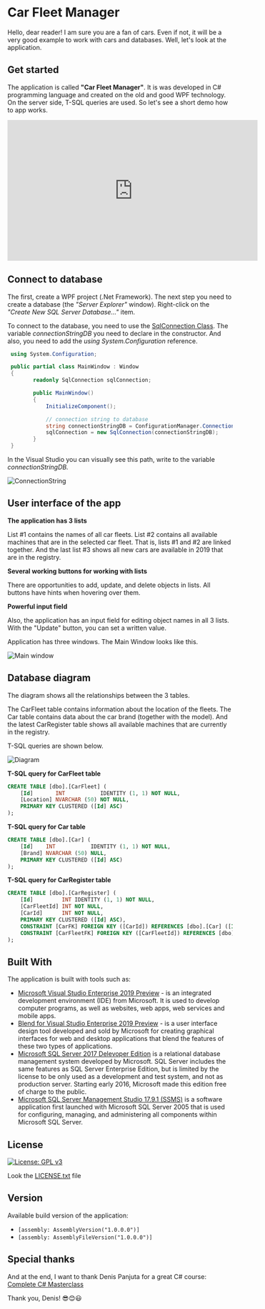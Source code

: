 # Car Fleet Manager

Hello, dear reader! I am sure you are a fan of cars. Even if not, it will be a very good example to work with cars and databases. Well, let's look at the application.


## Get started
The application is called **"Car Fleet Manager"**. It is was developed in C# programming language and created on the old and good WPF technology. On the server side, T-SQL queries are used. So let's see a short demo how to app works.

<iframe width="560" height="315" src="https://www.youtube.com/embed/e23ARn997sQ" frameborder="0" allow="accelerometer; autoplay; encrypted-media; gyroscope; picture-in-picture" allowfullscreen></iframe>

## Connect to database
The first, create a WPF project (.Net Framework). The next step you need to create a database (the *"Server Explorer"* window). Right-click on the *"Create New SQL Server Database..."* item.

To connect to the database, you need to use the [SqlConnection Class](https://docs.microsoft.com/en-us/dotnet/api/system.data.sqlclient.sqlconnection?view=netframework-4.8). The variable *connectionStringDB* you need to declare in the constructor. And also, you need to add the *using System.Configuration* reference.

```csharp
 using System.Configuration;

 public partial class MainWindow : Window
 {
        readonly SqlConnection sqlConnection;

        public MainWindow()
        {
            InitializeComponent();

            // connection string to database
            string connectionStringDB = ConfigurationManager.ConnectionStrings["Car_Fleet_Manager.Properties.Settings.SunlistDBConnectionString"].ConnectionString;
            sqlConnection = new SqlConnection(connectionStringDB);
        }
 }
```

In the Visual Studio you can visually see this path, write to the variable *connectionStringDB.*

![ConnectionString](https://lh3.googleusercontent.com/1629qw7ZhnE7Vc14DdCr2ElkPocjI-yiM3r6gUH4VMikoW1aSuNsfBPfXr-8G58pMbA40syL-d79v6jI71htEE3hKME0Bwd3imo9GaVvCDhkq0fgtWWxrnE9PanRc88f6JMYhoc37V-nl6IYNA47naautZjcfdH6CsrFuZca3S-zpNsSjzBv90N-EPFGtxhqt6OjA4sQCg912k188iX8w25aCgs6hzpI1fyBqO7250XAIKb3KmyhVtSTTpahfjXR9M7_0Na7qbroMrlGSouIT0FFY1aPL4lxEsWJcArWeU4syWL_XhQZ_WXWX3DrBnJ8YGEOnzS9wGVc0OXEhEkjj9NCcl-BNoKeJHcDokRd6vmjx0kPkyAIEweoHsxUnBccYUgzx28VYcwLwJhX7oIRqQNrwMw31KwdhjECr3P-fdh8k0RVsODLEi-UNjSYe6XUNQYXyyOhrJrPYUplmrEufXy5hhj0U34dltBcQ5tkyEdmTEIzAVzSDdaLWlxt0AsrFgi2HJbGIVPY8WuGxfirjmoVnxb18n9falUygczSj2lKGhT596EBkEJnum0khunjAZKZr_rMMU0VdIPRoICmvKywkxtCnr7wJ_t0utJBnLLaEtL-VP7drjuRfYWsilmmzadec_TgBuOUD2nz7BbHAeR1u1TXkt4=w353-h275-no)


## User interface of the app

**The application has 3 lists**

List #1 contains the names of all сar fleets. List #2 contains all available machines that are in the selected car fleet. That is, lists #1 and #2 are linked together. And the last list #3 shows all new cars are available in 2019 that are in the registry.
   
**Several working buttons for working with lists**

There are opportunities to add, update, and delete objects in lists. All buttons have hints when hovering over them.
   
**Powerful input field**

   Also, the application has an input field for editing object names in all 3 lists. With the "Update"  button, you can set a written value.
  
Application has three windows. The Main Window looks like this. 

![Main window](https://lh3.googleusercontent.com/muSiJJu4W4VWlYfmvLre3eY-G3QxA9bF4DyZVawA87KaNtSy8BGHZ_YShdOAIHxrdjaZ65-_IPKlEBvumAj78qc3NL3j1BJSuU3oMmCBX5cNvikJCKgPyd15zZ1gwpLASCWmnPslfzgqP7HguTOFoC7DGGAgjeSWDCrRcRggwIuU3na2bfQH_IZ1IMCJrUyOxVrxXJx05fPHcosD0czJP_l6EEkxdbICS-8iig5FybxuDkmP3a0XAQUEL8HGsNJ-lcNBCHpzAUOtUoo9eB0TmlKehV9xVTz3bXsp9u4oX3zYUjMYBjJB7QKq5RMUaY62ST1BloVMF161u_H_Sz28IABPyof9itdxvCUlE0hjmaYM8p9aJaP-RRlEijYL2-v5lsj08Icaomktgqjx0FLNrz85J0Qz5kPfHgX6v7wlGhNUJoJl7q_j7ApVdFcUmqnsfFZKoRDU_f6avx9oNwk_y2VkKCAjOQQ3LK9cG5OuTG4RxMKzPG9YlopDO9iniAwVziFaHKtyuj4gegDchVGkFQALHZ5xRvMjuzU_-yBHjXjB6RDDi1vLl0F60J3Uz7-SZoK8ZXfRvXepFTYj5hwouGC_uiWArgWjeJv6Pjmw79Upn3D0bwV0Xp0YxegYsmbc84diKOKXC-1PpwUd2_u1g5TkjXk4MCg=w886-h669-no)

## Database diagram
The diagram shows all the relationships between the 3 tables. 

The CarFleet table contains information about the location of the fleets. The Car table contains data about the car brand (together with the model). And the latest CarRegister table shows all available machines that are currently in the registry. 

T-SQL queries are shown below.

![Diagram](https://lh3.googleusercontent.com/ZZCGJiEj_QPE-2IwvQrv3F1FmAW3JgsRF9heVOrgrPMciPuHz-zR8kHZ-tnbRQIrL3eqVGNNq4DHQ7J6UAw3BQksPek8a88N2yxBmzNjsOUAMUUe4dAzPw4lWOoA1anLMiiYDsNcWaHQelDMXMBR8p2Mjyju1xesUSe5sPgmRzAUHZ50-3ChRLfj_-0CwSQvab_SFSBoWmhO-ZVrZ_6yPSWBJT1Iylv868aDZpJDk7WBizz7hKdI07OrN2iHfWDAb9f2u_jNY8sZOnvfxtbzenLpJrj5g8RmMTiwdu4M6FwbAzU45Ra9w4zPbkXunQ4qoPrcjlE4duQJbHN77vcMcycLZvv68BZhDIwLQZWPHrH2DyBzq-Ky8PPvbYDAa5hm2LOjCUWHPMJXdAItrOot06jNphgGEti_vr7PHnI05KaFdfUeJ2M5_yPdX-M4D7B3w2h7N3gqwr6SAiHQcGABM9dOT6VK9Manq0LU3Jwg1Ae9aFDHSdqGMcRMhYzxPunCCCr6S8omuRO7tiY-5a1tyPZ4ny0wIwUg3C1voyonmZDOribO1BWSreWwKrAaSAw0gazd2bMNoZ9N-euRlA1-rl30bBp2EoKPDWVtAKXEfN41-89LMyAWggL9bVxYO37_xJcY-vhzFjtojyv-AmCXf-DPGawhssY=w745-h436-no)


**T-SQL query for CarFleet table**

```sql
CREATE TABLE [dbo].[CarFleet] (
    [Id]       INT           IDENTITY (1, 1) NOT NULL,
    [Location] NVARCHAR (50) NOT NULL,
    PRIMARY KEY CLUSTERED ([Id] ASC)
);
```

**T-SQL query for Car table**

```sql
CREATE TABLE [dbo].[Car] (
    [Id]    INT           IDENTITY (1, 1) NOT NULL,
    [Brand] NVARCHAR (50) NULL,
    PRIMARY KEY CLUSTERED ([Id] ASC)
);
```

**T-SQL query for CarRegister table**

```sql
CREATE TABLE [dbo].[CarRegister] (
    [Id]         INT IDENTITY (1, 1) NOT NULL,
    [CarFleetId] INT NOT NULL,
    [CarId]      INT NOT NULL,
    PRIMARY KEY CLUSTERED ([Id] ASC),
    CONSTRAINT [CarFK] FOREIGN KEY ([CarId]) REFERENCES [dbo].[Car] ([Id]) ON DELETE CASCADE,
    CONSTRAINT [CarFleetFK] FOREIGN KEY ([CarFleetId]) REFERENCES [dbo].[CarFleet] ([Id]) ON DELETE CASCADE
);
```



## Built With
The application is built with tools such as:

- [Microsoft Visual Studio Enterprise 2019 Preview](https://visualstudio.microsoft.com/) -  is an integrated development environment (IDE) from Microsoft. It is used to develop computer programs, as well as websites, web apps, web services and mobile apps.
- [Blend for Visual Studio Enterprise 2019 Preview](https://visualstudio.microsoft.com/) - is a user interface design tool developed and sold by Microsoft for creating graphical interfaces for web and desktop applications that blend the features of these two types of applications.
- [Microsoft SQL Server 2017 Delevoper Edition](https://www.microsoft.com/ru-ru/sql-server/sql-server-downloads) is a relational database management system developed by Microsoft. SQL Server includes the same features as SQL Server Enterprise Edition, but is limited by the license to be only used as a development and test system, and not as production server. Starting early 2016, Microsoft made this edition free of charge to the public.
- [Microsoft SQL Server Management Studio 17.9.1 (SSMS)](https://docs.microsoft.com/ru-ru/sql/ssms/download-sql-server-management-studio-ssms?view=sql-server-2017) is a software application first launched with Microsoft SQL Server 2005 that is used for configuring, managing, and administering all components within Microsoft SQL Server.

## License

[![License: GPL v3](https://img.shields.io/badge/License-GPLv3-blue.svg)](https://www.gnu.org/licenses/gpl-3.0)

Look the [LICENSE.txt](https://github.com/JuniorPoligraphist/CarFleetManager/blob/master/LICENSE/LICENSE.txt) file

## Version
Available build version of the application:

- `[assembly: AssemblyVersion("1.0.0.0")]`
- `[assembly: AssemblyFileVersion("1.0.0.0")]`


## Special thanks

And at the end, I want to thank Denis Panjuta for a great C# course: 
[Complete C# Masterclass](https://www.udemy.com/course/complete-csharp-masterclass/ "Complete C# Masterclass")

Thank you, Denis! :sunglasses::blush::smiley:

